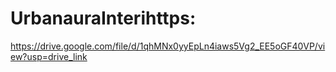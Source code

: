 # UrbanauraInterihttps:
https://drive.google.com/file/d/1qhMNx0yyEpLn4iaws5Vg2_EE5oGF40VP/view?usp=drive_link
